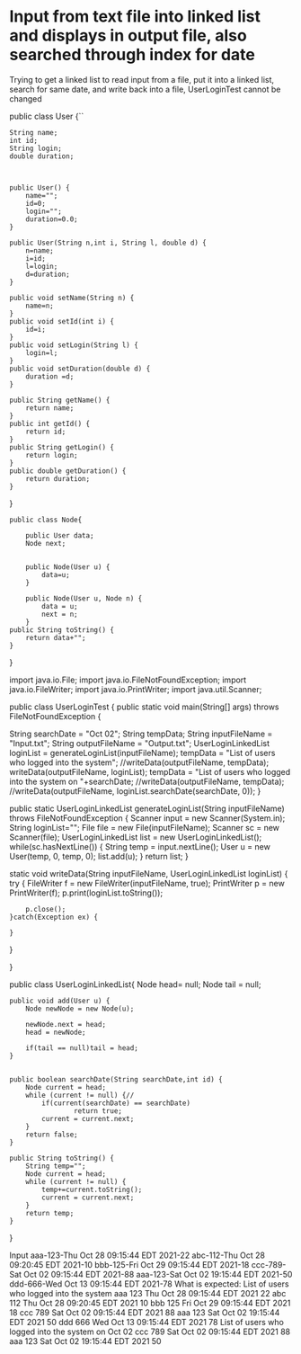 
# Input from text file into linked list and displays in output file, also searched through index for date

Trying to get a linked list to read input from a file, put it into a linked list, search for same date, and write back into a file, UserLoginTest cannot be changed

public class User {``
    
    String name;
    int id;
    String login;
    double duration;
    
    
    
    public User() {
        name="";
        id=0;
        login="";
        duration=0.0;
    }
    
    public User(String n,int i, String l, double d) {
        n=name;
        i=id;
        l=login;
        d=duration;
    }
    
    public void setName(String n) {
        name=n;
    }
    public void setId(int i) {
        id=i;
    }
    public void setLogin(String l) {
        login=l;
    }
    public void setDuration(double d) {
        duration =d;
    }
    
    public String getName() {
        return name;
    }
    public int getId() {
        return id;
    }
    public String getLogin() {
        return login;
    }
    public double getDuration() {
        return duration;
    }
}

    
    public class Node{
        
        public User data;
        Node next;

        
        public Node(User u) {
            data=u;
        }
        
        public Node(User u, Node n) {
            data = u;
            next = n;
        }
    public String toString() {
        return data+"";
    }

    

    
}


import java.io.File;
import java.io.FileNotFoundException;
import java.io.FileWriter;
import java.io.PrintWriter;
import java.util.Scanner;

public class UserLoginTest {
public static void main(String[] args) throws FileNotFoundException {
    
    
 String searchDate = "Oct 02";
String tempData;
String inputFileName = "Input.txt";
String outputFileName = "Output.txt";
UserLoginLinkedList loginList = generateLoginList(inputFileName);
tempData = "List of users who logged into the system";
//writeData(outputFileName, tempData);
writeData(outputFileName, loginList);
tempData = "List of users who logged into the system on "+searchDate;
//writeData(outputFileName, tempData);
//writeData(outputFileName, loginList.searchDate(searchDate, 0));
}

public static UserLoginLinkedList generateLoginList(String inputFileName) throws FileNotFoundException {
    Scanner input = new Scanner(System.in);
    String loginList="";
    File file = new File(inputFileName);
    Scanner sc = new Scanner(file);
    UserLoginLinkedList list = new UserLoginLinkedList();
    while(sc.hasNextLine()) {
        String temp = input.nextLine();
        User u = new User(temp, 0, temp, 0);
        list.add(u);
    }
    return list;
}

static  void writeData(String inputFileName, UserLoginLinkedList loginList) {
try {
        FileWriter f = new FileWriter(inputFileName, true);
        PrintWriter p = new PrintWriter(f);
        p.print(loginList.toString());
        
        p.close();
    }catch(Exception ex) {
        
    }
    
    
}

}


public class UserLoginLinkedList{
    Node head= null;
    Node tail = null; 
    
    public void add(User u) {
        Node newNode = new Node(u);
        
        newNode.next = head;
        head = newNode;
        
        if(tail == null)tail = head;
    }
    

    public boolean searchDate(String searchDate,int id) {
        Node current = head;
        while (current != null) {//
            if(current(searchDate) == searchDate)
                    return true;
            current = current.next;
        }
        return false;
    }
    
    public String toString() {
        String temp="";
        Node current = head;
        while (current != null) {
            temp+=current.toString();
            current = current.next;
        }
        return temp;
    }


    
}

Input
aaa-123-Thu Oct 28 09:15:44 EDT 2021-22
abc-112-Thu Oct 28 09:20:45 EDT 2021-10
bbb-125-Fri Oct 29 09:15:44 EDT 2021-18
ccc-789-Sat Oct 02 09:15:44 EDT 2021-88
aaa-123-Sat Oct 02 19:15:44 EDT 2021-50
ddd-666-Wed Oct 13 09:15:44 EDT 2021-78
What is expected:
List of users who logged into the system
aaa 123 Thu Oct 28 09:15:44 EDT 2021 22
abc 112 Thu Oct 28 09:20:45 EDT 2021 10
bbb 125 Fri Oct 29 09:15:44 EDT 2021 18
ccc 789 Sat Oct 02 09:15:44 EDT 2021 88
aaa 123 Sat Oct 02 19:15:44 EDT 2021 50
ddd 666 Wed Oct 13 09:15:44 EDT 2021 78
List of users who logged into the system on Oct 02
ccc 789 Sat Oct 02 09:15:44 EDT 2021 88
aaa 123 Sat Oct 02 19:15:44 EDT 2021 50

        